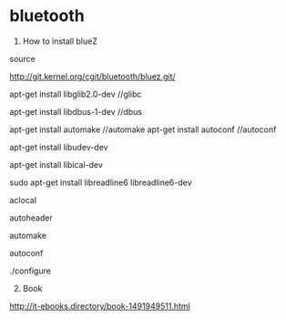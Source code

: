 # bluetooth

1. How to install blueZ

source

http://git.kernel.org/cgit/bluetooth/bluez.git/

apt-get install libglib2.0-dev //glibc

apt-get install libdbus-1-dev //dbus

apt-get install automake //automake
apt-get install autoconf //autoconf

apt-get install libudev-dev

apt-get install libical-dev

sudo apt-get install libreadline6 libreadline6-dev

aclocal

autoheader

automake

autoconf

./configure


2. Book

http://it-ebooks.directory/book-1491949511.html
